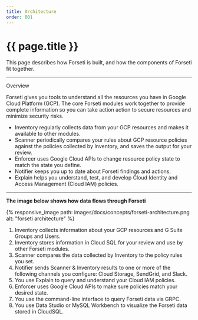 ```yaml
---
title: Architecture
order: 001
---
```


# {{ page.title }}

This page describes how Forseti is built, and how the components of Forseti fit
together.

---

Overview

Forseti gives you tools to understand all the resources you have in Google Cloud
Platform (GCP). The core Forseti modules work together to provide complete
information so you can take action action to secure resources and minimize
security risks.

 * Inventory regularly collects data from your GCP resources and makes it
   available to other modules.
 * Scanner periodically compares your rules about GCP resource policies against
   the policies collected by Inventory, and saves the output for your review.
 * Enforcer uses Google Cloud APIs to change resource policy state to match the
   state you define.
 * Notifier keeps you up to date about Forseti findings and actions.
 * Explain helps you understand, test, and develop Cloud Identity and Access
   Management (Cloud IAM) policies.

---

**The image below shows how data flows through Forseti**

{% responsive_image path: images/docs/concepts/forseti-architecture.png alt: "forseti architecture" %}

 1. Inventory collects information about your GCP resources and G Suite Groups and Users.
 2. Inventory stores information in Cloud SQL for your review and use by other
    Forseti modules.
 3. Scanner compares the data collected by Inventory to the policy rules you
    set.
 4. Notifier sends Scanner & Inventory results to one or more of the following channels you
    configure: Cloud Storage, SendGrid, and Slack.
 5. You use Explain to query and understand your Cloud IAM policies.
 6. Enforcer uses Google Cloud APIs to make sure policies match your desired
    state.
 7. You use the command-line interface to query Forseti data via GRPC.
 8. You use Data Studio or MySQL Workbench to visualize the Forseti data stored
    in CloudSQL.
